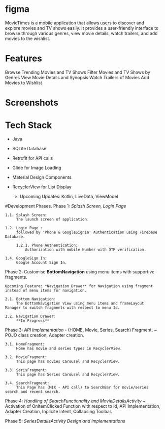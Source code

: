 # figma

MovieTimes is a mobile application that allows users to discover and explore movies and TV shows easily. It provides a user-friendly interface to browse through various genres, view movie details, watch trailers, and add movies to the wishlist.

# Features
Browse Trending Movies and TV Shows
Filter Movies and TV Shows by Genres
View Movie Details and Synopsis
Watch Trailers of Movies
Add Movies to Wishlist

# Screenshots

# Tech Stack
- Java
- SQLite Database
- Retrofit for API calls
- Glide for Image Loading
- Material Design Components
- RecyclerView for List Display


    - Upcoming Updates:
        Kotlin, LiveData, ViewModel


#Development Phases.
Phase 1: *Splash Screen, Login Page*
    
    1.1. Splash Screen:
         The launch screen of application.
            
    1.2. Login Page : 
         followed by 'Phone & GoogleSignIn' Authentication using Firebase Database.
         
         1.2.1. Phone Authentication:
             Authorization with mobile Number with OTP verification.
           
    1.4. GoogleSign In:
         Google Account Sign In.

Phase 2: Customise **BottomNavigation** using menu items with supportive fragments.

    Upcoming Feature: *Navigation Drawer* for Navigation using fragment instead of menu items for navigation.

    2.1. Bottom Navigation:
         The BottomNavigation View using menu items and frameLayout Manager to switch fragments with respect to menu Id.

    2.2. Navigation Drawer:
         **In Progress**

Phase 3: *API Implementation* - (HOME, Movie, Series, Search) Fragment.
    ~ POJO class creation, Adapter creation. 

    3.1. HomeFragment:
         Home has movie and series types in RecyclerView.

    3.2. MovieFragment:
         This page has movies Carousel and RecyclerView.

    3.3. SerisFragment:
         This page has Series Carousel and RecyclerView.

    3.4. SearchFragment:
         This Page has (MIX - API call) to SearchBar for movie/series search and recent search.

Phase 4: *Handling of SearchFunctionality and MovieDetailsActivity*
    ~ Activation of OnItemClicked Function with respect to id, API Implementation, Adapter Creation, Inplicite Intent, Collapsing Toolbar.


Phase 5: _*SeriesDetailsActivity Design and implementations*_
